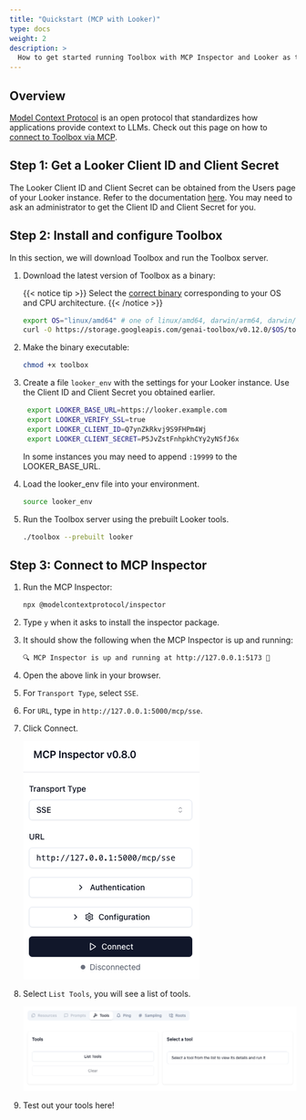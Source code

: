 ```yaml
---
title: "Quickstart (MCP with Looker)"
type: docs
weight: 2
description: >
  How to get started running Toolbox with MCP Inspector and Looker as the source.
---
```


## Overview

[Model Context Protocol](https://modelcontextprotocol.io) is an open protocol
that standardizes how applications provide context to LLMs. Check out this page
on how to [connect to Toolbox via MCP](../../how-to/connect_via_mcp.md).

## Step 1: Get a Looker Client ID and Client Secret

The Looker Client ID and Client Secret can be obtained from the Users page of
your Looker instance. Refer to the documentation
[here](https://cloud.google.com/looker/docs/api-auth#authentication_with_an_sdk).
You may need to ask an administrator to get the Client ID and Client Secret
for you.

## Step 2: Install and configure Toolbox

In this section, we will download Toolbox and run the Toolbox server.

1. Download the latest version of Toolbox as a binary:

    {{< notice tip >}}
   Select the
   [correct binary](https://github.com/googleapis/genai-toolbox/releases)
   corresponding to your OS and CPU architecture.
    {{< /notice >}}
    <!-- {x-release-please-start-version} -->
    ```bash
    export OS="linux/amd64" # one of linux/amd64, darwin/arm64, darwin/amd64, or windows/amd64
    curl -O https://storage.googleapis.com/genai-toolbox/v0.12.0/$OS/toolbox
    ```
    <!-- {x-release-please-end} -->

1. Make the binary executable:

    ```bash
    chmod +x toolbox
    ```

1. Create a file `looker_env` with the settings for your
   Looker instance. Use the Client ID and Client Secret
   you obtained earlier.

   ```bash
    export LOOKER_BASE_URL=https://looker.example.com
    export LOOKER_VERIFY_SSL=true
    export LOOKER_CLIENT_ID=Q7ynZkRkvj9S9FHPm4Wj
    export LOOKER_CLIENT_SECRET=P5JvZstFnhpkhCYy2yNSfJ6x
   ```

   In some instances you may need to append `:19999` to
   the LOOKER_BASE_URL.

1. Load the looker_env file into your environment.

   ```bash
   source looker_env
   ```

1. Run the Toolbox server using the prebuilt Looker tools.

    ```bash
    ./toolbox --prebuilt looker
    ```

## Step 3: Connect to MCP Inspector

1. Run the MCP Inspector:

    ```bash
    npx @modelcontextprotocol/inspector
    ```

1. Type `y` when it asks to install the inspector package.

1. It should show the following when the MCP Inspector is up and running:

    ```bash
    🔍 MCP Inspector is up and running at http://127.0.0.1:5173 🚀
    ```

1. Open the above link in your browser.

1. For `Transport Type`, select `SSE`.

1. For `URL`, type in `http://127.0.0.1:5000/mcp/sse`.

1. Click Connect.

    ![inspector](./inspector.png)

1. Select `List Tools`, you will see a list of tools.

    ![inspector_tools](./inspector_tools.png)

1. Test out your tools here!
